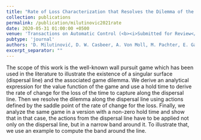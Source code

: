 ```yaml
---
title: "Rate of Loss Characterization that Resolves the Dilemma of the Wall Pursuit Game Solution"
collection: publications
permalink: /publication/milutinovic2021rate
date: 2020-05-31 01:00:00 +0500
venue: 'Transactions on Automatic Control (<b><i>Submitted for Review</i></b>)'
pubtype: 'journal'
authors: 'D. Milutinović, D. W. Casbeer, A. Von Moll, M. Pachter, E. Garcia'
excerpt_separator: ""
---
```

The scope of this work is the well-known wall pursuit game which has been used in the literature to illustrate the existence of a singular surface (dispersal line) and the associated game dilemma. We derive an analytical expression for the value function of the game and use a hold time to derive the rate of change for the loss of the time to capture along the dispersal line. Then we resolve the dilemma along the dispersal line using actions defined by the saddle point of the rate of change for the loss. Finally, we analyze the same game in a version with a non-zero hold time and show that in that case, the actions from the dispersal line have to be applied not only on the dispersal line, but in a narrow band around it. To illustrate that, we use an example to compute the band around the line.
